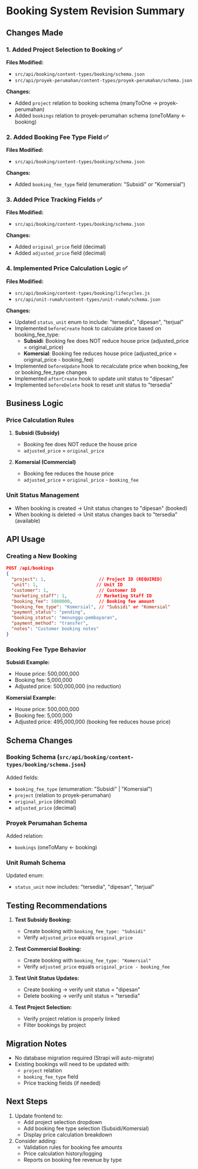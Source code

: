 # Booking System Revision Summary

## Changes Made

### 1. Added Project Selection to Booking ✅

**Files Modified:**

- `src/api/booking/content-types/booking/schema.json`
- `src/api/proyek-perumahan/content-types/proyek-perumahan/schema.json`

**Changes:**

- Added `project` relation to booking schema (manyToOne → proyek-perumahan)
- Added `bookings` relation to proyek-perumahan schema (oneToMany ← booking)

### 2. Added Booking Fee Type Field ✅

**Files Modified:**

- `src/api/booking/content-types/booking/schema.json`

**Changes:**

- Added `booking_fee_type` field (enumeration: "Subsidi" or "Komersial")

### 3. Added Price Tracking Fields ✅

**Files Modified:**

- `src/api/booking/content-types/booking/schema.json`

**Changes:**

- Added `original_price` field (decimal)
- Added `adjusted_price` field (decimal)

### 4. Implemented Price Calculation Logic ✅

**Files Modified:**

- `src/api/booking/content-types/booking/lifecycles.js`
- `src/api/unit-rumah/content-types/unit-rumah/schema.json`

**Changes:**

- Updated `status_unit` enum to include: "tersedia", "dipesan", "terjual"
- Implemented `beforeCreate` hook to calculate price based on booking_fee_type:
  - **Subsidi**: Booking fee does NOT reduce house price (adjusted_price = original_price)
  - **Komersial**: Booking fee reduces house price (adjusted_price = original_price - booking_fee)
- Implemented `beforeUpdate` hook to recalculate price when booking_fee or booking_fee_type changes
- Implemented `afterCreate` hook to update unit status to "dipesan"
- Implemented `beforeDelete` hook to reset unit status to "tersedia"

## Business Logic

### Price Calculation Rules

1. **Subsidi (Subsidy)**

   - Booking fee does NOT reduce the house price
   - `adjusted_price` = `original_price`

2. **Komersial (Commercial)**
   - Booking fee reduces the house price
   - `adjusted_price` = `original_price` - `booking_fee`

### Unit Status Management

- When booking is created → Unit status changes to "dipesan" (booked)
- When booking is deleted → Unit status changes back to "tersedia" (available)

## API Usage

### Creating a New Booking

```json
POST /api/bookings
{
  "project": 1,                    // Project ID (REQUIRED)
  "unit": 1,                      // Unit ID
  "customer": 1,                   // Customer ID
  "marketing_staff": 1,           // Marketing Staff ID
  "booking_fee": 5000000,          // Booking fee amount
  "booking_fee_type": "Komersial", // "Subsidi" or "Komersial"
  "payment_status": "pending",
  "booking_status": "menunggu-pembayaran",
  "payment_method": "transfer",
  "notes": "Customer booking notes"
}
```

### Booking Fee Type Behavior

**Subsidi Example:**

- House price: 500,000,000
- Booking fee: 5,000,000
- Adjusted price: 500,000,000 (no reduction)

**Komersial Example:**

- House price: 500,000,000
- Booking fee: 5,000,000
- Adjusted price: 495,000,000 (booking fee reduces house price)

## Schema Changes

### Booking Schema (`src/api/booking/content-types/booking/schema.json`)

Added fields:

- `booking_fee_type` (enumeration: "Subsidi" | "Komersial")
- `project` (relation to proyek-perumahan)
- `original_price` (decimal)
- `adjusted_price` (decimal)

### Proyek Perumahan Schema

Added relation:

- `bookings` (oneToMany ← booking)

### Unit Rumah Schema

Updated enum:

- `status_unit` now includes: "tersedia", "dipesan", "terjual"

## Testing Recommendations

1. **Test Subsidy Booking:**

   - Create booking with `booking_fee_type: "Subsidi"`
   - Verify `adjusted_price` equals `original_price`

2. **Test Commercial Booking:**

   - Create booking with `booking_fee_type: "Komersial"`
   - Verify `adjusted_price` equals `original_price - booking_fee`

3. **Test Unit Status Updates:**

   - Create booking → verify unit status = "dipesan"
   - Delete booking → verify unit status = "tersedia"

4. **Test Project Selection:**
   - Verify project relation is properly linked
   - Filter bookings by project

## Migration Notes

- No database migration required (Strapi will auto-migrate)
- Existing bookings will need to be updated with:
  - `project` relation
  - `booking_fee_type` field
  - Price tracking fields (if needed)

## Next Steps

1. Update frontend to:
   - Add project selection dropdown
   - Add booking fee type selection (Subsidi/Komersial)
   - Display price calculation breakdown
2. Consider adding:
   - Validation rules for booking fee amounts
   - Price calculation history/logging
   - Reports on booking fee revenue by type
